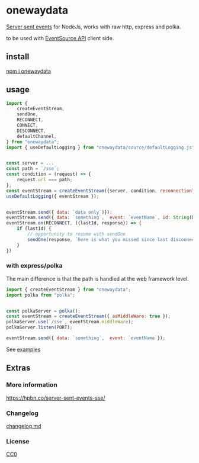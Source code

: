# onewaydata

[Server sent events](https://html.spec.whatwg.org/multipage/server-sent-events.html#server-sent-events) for NodeJs, works with raw http, express and polka.

to be used with [EventSource API](https://developer.mozilla.org/en-US/docs/Web/API/EventSource/EventSource) client side.



## install

[npm i onewaydata](https://https://www.npmjs.com/package/onewaydata)

## usage

```js
import { 
    createEventStream,
    sendOne,
    RECONNECT,
    CONNECT,
    DISCONNECT,
    defaultChannel,
} from "onewaydata";
import { useDefaultLogging } from "onewaydata/source/defaultLogging.js";


const server = ...
const path = `/sse`;
const condition = (request) => {
    request.url === path;
};
const eventStream = createEventStream({server, condition, reconnectionTime: 5000 });
useDefaultLogging({ eventStream });


eventStream.send({ data: `data only`)});
eventStream.send({ data: `something`,  event: `eventName`, id: String(Date.now())});
eventStream.on(RECONNECT, ({lastId, response}) => {
    if (lastId) {
        // opportunity to resume with sendOne
        sendOne(response, `here is what you missed since last disconnection`)
    }
})
```

### with express/polka

The main difference is that the path is handled at the web framework level.

```js
import { createEventStream } from "onewaydata";
import polka from "polka";


const polkaServer = polka();
const eventStream = createEventStream({ asMiddleWare: true });
polkaServer.use(`/sse`, eventStream.middleWare);
polkaServer.listen(PORT);

eventStream.send({ data: `something`,  event: `eventName`});
```

See [examples](./examples)


## Extras

### More information

https://hpbn.co/server-sent-events-sse/


### Changelog

[changelog.md](./changelog.md)

### License

[CC0](./license.txt)
